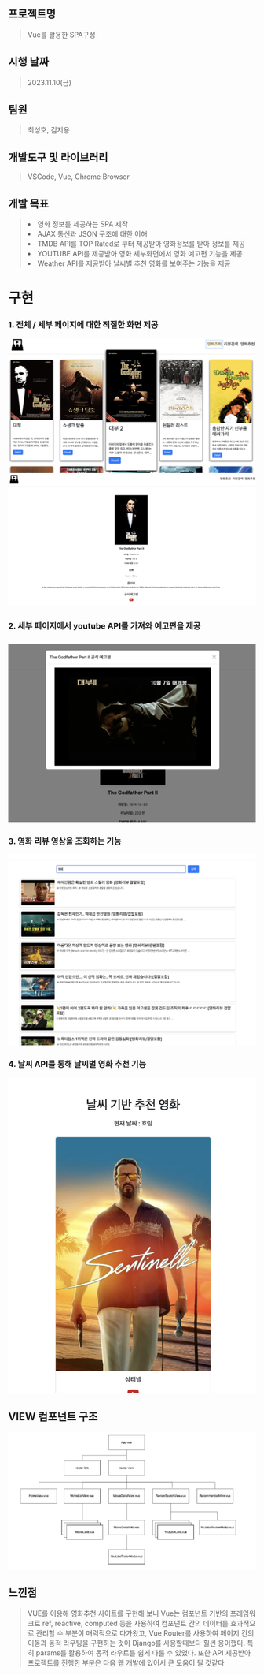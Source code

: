 

## 프로젝트명

> Vue를 활용한 SPA구성

## 시행 날짜 

> 2023.11.10(금)

## 팀원

> 최성호, 김지용

## 개발도구 및 라이브러리

> VSCode, Vue, Chrome Browser

## 개발 목표 

> <li> 영화 정보를 제공하는 SPA 제작
> <li> AJAX 통신과 JSON 구조에 대한 이해
> <li> TMDB API를 TOP Rated로 부터 제공받아 영화정보를 받아 정보를 제공
> <li> YOUTUBE API를 제공받아 영화 세부화면에서 영화 예고편 기능을 제공
> <li> Weather API를 제공받아 날씨별 추천 영화를 보여주는 기능을 제공


# 구현

### 1. 전체 / 세부 페이지에 대한 적절한 화면 제공 
![Alt text](image.png)
![Alt text](image-1.png)

### 2. 세부 페이지에서 youtube API를 가져와 예고편을 제공
![Alt text](image-2.png)

### 3. 영화 리뷰 영상을 조회하는 기능
![Alt text](image-3.png)

### 4. 날씨 API를 통해 날씨별 영화 추천 기능
![Alt text](image-4.png)


## VIEW 컴포넌트 구조
![Alt text](image-5.png)


## 느낀점

> VUE를 이용해 영화추천 사이트를 구현해 보니 Vue는 컴포넌트 기반의 프레임워크로 ref, reactive, computed 등을 사용하여 컴포넌트 간의 데이터를 효과적으로 관리할 수 부분이 매력적으로 다가왔고, Vue Router를 사용하여 페이지 간의 이동과 동적 라우팅을 구현하는 것이   Django를 사용할때보다 훨씬 용이했다. 특히 params를 활용하여 동적 라우트를 쉽게 다룰 수 있었다.
또한 API 제공받아 프로젝트를 진행한 부분은 다음 웹 개발에 있어서 큰 도움이 될 것같다